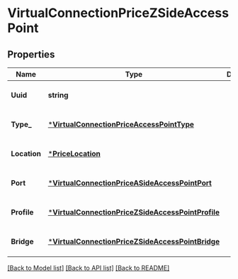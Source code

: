 # VirtualConnectionPriceZSideAccessPoint

## Properties
Name | Type | Description | Notes
------------ | ------------- | ------------- | -------------
**Uuid** | **string** |  | [optional] [default to null]
**Type_** | [***VirtualConnectionPriceAccessPointType**](VirtualConnectionPriceAccessPointType.md) |  | [optional] [default to null]
**Location** | [***PriceLocation**](PriceLocation.md) |  | [optional] [default to null]
**Port** | [***VirtualConnectionPriceASideAccessPointPort**](VirtualConnectionPriceASide_accessPoint_port.md) |  | [optional] [default to null]
**Profile** | [***VirtualConnectionPriceZSideAccessPointProfile**](VirtualConnectionPriceZSide_accessPoint_profile.md) |  | [optional] [default to null]
**Bridge** | [***VirtualConnectionPriceZSideAccessPointBridge**](VirtualConnectionPriceZSide_accessPoint_bridge.md) |  | [optional] [default to null]

[[Back to Model list]](../README.md#documentation-for-models) [[Back to API list]](../README.md#documentation-for-api-endpoints) [[Back to README]](../README.md)


